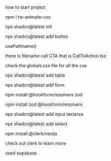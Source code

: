 how to start project

npm i tw-animate-css

npx shadcn@latest init

npx shadcn@latest add button

usePathname()

there is filename call CTA that is CallToAction.tsx

check the globals.css file for all the css

npx shadcn@latest add table

npx shadcn@latest add form

npm install @hookform/resolvers zod

npm install zod @hookform/resolvers

npx shadcn@latest add input textarea

npx shadcn@latest add select

npm install @clerk/nextjs

check out clerk to learn more

used supabase